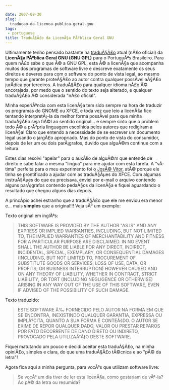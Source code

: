 ```yaml
---

date: 2007-08-30
slug: |
  traducao-da-licenca-publica-geral-gnu
tags:
 - portuguese
title: TraduÃ§Ã£o da LicenÃ§a PÃºblica Geral GNU
---
```


Ultimamente tenho pensado bastante na
[traduÃ§Ã£o](http://www.magnux.org/doc/GPL-pt_BR.txt) atual (nÃ£o
oficial) da **LicenÃ§a PÃºblica Geral GNU (GNU GPL)** para o PortuguÃªs
Brasileiro. Para quem nÃ£o sabe o que Ã© a GNU GPL, esta Ã© a licenÃ§a
que acompanha muitos dos programas de software livre e descreve
exatamente os seus direitos e deveres para com o software do ponto de
vista legal, ao mesmo tempo que garante proteÃ§Ã£o ao autor contra
qualquer possÃ­vel aÃ§Ã£o jurÃ­dica por terceiros. A traduÃ§Ã£o para
qualquer idioma nÃ£o Ã© encorajada, por medo que o sentido do texto seja
alterado, e qualquer traduÃ§Ã£o Ã© considerada "nÃ£o oficial".

Minha experiÃªncia com esta licenÃ§a tem sido sempre na hora de traduzir
os programas do GNOME ou XFCE, e toda vez que leio a licenÃ§a fico
tentando interpretÃ¡-la da melhor forma possÃ­vel para que minha
traduÃ§Ã£o seja fiÃ©l ao sentido original... e sempre sinto que o
problem todo Ã© a prÃ³pria linguagem escolhida pelos autores que
redigiram a licenÃ§a! Claro que entendo a necessidade de se escrever um
documento legal usando o jargÃ£o apropriado. Mas do ponto de vista do
consumidor, depois de ler um ou dois parÃ¡grafos, duvido que alguÃ©m
continue com a leitura.

Estes dias resolvi "apelar" para o auxÃ­lio de alguÃ©m que entende de
direito e sabe falar a mesma "lingua" para me ajudar com esta tarefa. A
"vÃ­tima" perfeita para o meu experimento foi o [JosÃ©
Vitor](http://josevitor.blog.br/), atÃ© porque ele tinha se prontificado
a ajudar com as traduÃ§Ãµes do XFCE. Com algumas instruÃ§Ãµes do que eu
precisava, enviei por e-mail o arquivo contendo alguns parÃ¡grafos
contendo pedaÃ§os da licenÃ§a e fiquei aguardando o resultado que chegou
alguns dias depois.

A princÃ­pio achei estranho que a traduÃ§Ã£o que ele me enviou era menor
e... mais **simples** que a original!!! Veja sÃ³ um exemplo:

Texto original em inglÃªs:

> THIS SOFTWARE IS PROVIDED BY THE AUTHOR "AS IS" AND ANY EXPRESS OR
> IMPLIED WARRANTIES, INCLUDING, BUT NOT LIMITED TO, THE IMPLIED
> WARRANTIES OF MERCHANTABILITY AND FITNESS FOR A PARTICULAR PURPOSE ARE
> DISCLAIMED. IN NO EVENT SHALL THE AUTHOR BE LIABLE FOR ANY DIRECT,
> INDIRECT, INCIDENTAL, SPECIAL, EXEMPLARY, OR CONSEQUENTIAL DAMAGES
> (INCLUDING, BUT NOT LIMITED TO, PROCUREMENT OF SUBSTITUTE GOODS OR
> SERVICES; LOSS OF USE, DATA, OR PROFITS; OR BUSINESS INTERRUPTION)
> HOWEVER CAUSED AND ON ANY THEORY OF LIABILITY, WHETHER IN CONTRACT,
> STRICT LIABILITY, OR TORT (INCLUDING NEGLIGENCE OR OTHERWISE) ARISING
> IN ANY WAY OUT OF THE USE OF THIS SOFTWARE, EVEN IF ADVISED OF THE
> POSSIBILITY OF SUCH DAMAGE.

Texto traduzido:

> ESTE SOFTWARE Ã‰ FORNECIDO PELO AUTOR NA FORMA EM QUE SE ENCONTRA,
> INEXISTINDO QUALQUER GARANTIA, EXPRESSA OU IMPLÃ?CITA, QUANTO A SUA
> FORMA E CONTEÃšDO. O AUTOR SE EXIME DE REPOR QUALQUER DADO, VALOR OU
> PRESTAR REPAROS POR FATO DECORRENTE DE DANO DIRETO OU INDIRETO,
> PROVOCADO PELA UTILIZAÃ‡ÃƒO DESTE SOFTWARE.

Fiquei matutando um pouco e decidi aceitar esta traduÃ§Ã£o, na minha
opiniÃ£o, simples e clara, do que uma traduÃ§Ã£o tÃ©cnica e ao "pÃ© da
letra"!

Agora fica aqui a minha pergunta, para vocÃªs que utilizam software
livre:

> Se vocÃª um dia tiver de ler esta licenÃ§a, como gostariam de vÃª-la?
> Ao pÃ© da letra ou resumida?
